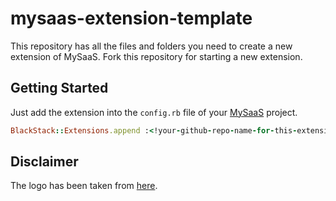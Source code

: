 # mysaas-extension-template

This repository has all the files and folders you need to create a new extension of MySaaS. Fork this repository for starting a new extension.

<!extension-description-here!>

## Getting Started

Just add the extension into the `config.rb` file of your [MySaaS](https://github.com/leandrosardi/mysaas) project.

```ruby
BlackStack::Extensions.append :<!your-github-repo-name-for-this-extension!>
```

## Disclaimer

The logo has been taken from [here](https://www.shareicon.net/chat-education-class-tutorial-speech-bubble-teacher-teaching-707418).